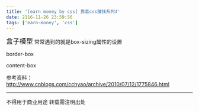 ```yaml
---
title: '[earn money by css] 靠着css赚钱系列4'
date: 2116-11-26 23:59:56
tags: ['earn-money', 'css']
---
```

<font size="4" color="#000">盒子模型</font> 
常常遇到的就是box-sizing属性的设置

border-box

content-box

参考资料：
http://www.cnblogs.com/cchyao/archive/2010/07/12/1775846.html


----------------
不得用于商业用途 转载需注明出处